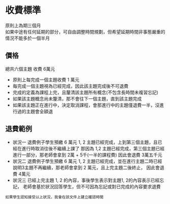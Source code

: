 # 收費標準
原則上為期三個月  
如果中途有任何延期的部分，可自由調整時間規劃，但希望延期時間非事態嚴重的情況不能多於一個半月

## 價格
總共六個主題 收費 6萬元
- 原則上每完成一個主題收費 1 萬元
- 每完成一個主題視為已經完成，因此該主題完成後不可退費
- 完成的定義為課程上完，且釐清該主題所有概念(不包含長時間未複習忘記)
- 如果該主題概念尚未釐清，那不會往下一個主題，直到該主題完成
- 如果該主題正在進行中，決定取消課程，會那進行中的主題僅退費一半，沒進行過的主題會全額退

## 退費範例
- 狀況一
退費例子學生預繳 6 萬元
1, 2 主題已經完成，上到第三個主題，且已經在進行時取消往後不繼續上課了
那因為 1,2 主題已經完成，第三個主題已經進行一部分，那老師會拿到 2萬 + 5千(一半的課程費)
因此會退費 3萬五千元
- 狀況二
退費例子學生預繳 6 萬元
1, 2 主題已經完成，並在進行主題二時已經說明3主題不再繼續，那老師會拿到 2 萬元，且上完主題二後終止，
因此會退費 4萬元
- 狀況三
已經上完主題 1, 2 的內容，事後學生表示對主題1, 2的內容表示已經忘記，
老師會基於狀況回答學生，但不可因為忘記或對已完成的內容要求退費

```
如果學生認知接受以上狀況，我會在該文件上建立確認時間
```
